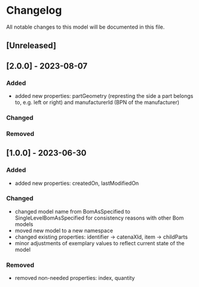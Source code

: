 # Changelog

All notable changes to this model will be documented in this file.

## [Unreleased]

## [2.0.0] - 2023-08-07

### Added

- added new properties: partGeometry (represting the side a part belongs to, e.g. left or right) and manufacturerId (BPN of the manufacturer)

### Changed

### Removed

## [1.0.0] - 2023-06-30

### Added

- added new properties: createdOn, lastModifiedOn

### Changed

- changed model name from BomAsSpecified to SingleLevelBomAsSpecified for consistency reasons with other Bom models
- moved new model to a new namespace
- changed existing properties: identifier -> catenaXId, item -> childParts
- minor adjustments of exemplary values to reflect current state of the model

### Removed

- removed non-needed properties: index, quantity
